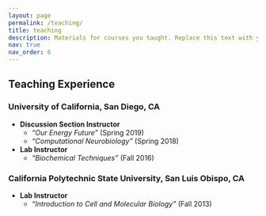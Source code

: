```yaml
---
layout: page
permalink: /teaching/
title: teaching
description: Materials for courses you taught. Replace this text with your description.
nav: true
nav_order: 6
---
```


## Teaching Experience

### University of California, San Diego, CA
- **Discussion Section Instructor**  
  - *“Our Energy Future”* (Spring 2019)  
  - *“Computational Neurobiology”* (Spring 2018)
- **Lab Instructor**  
  - *“Biochemical Techniques”* (Fall 2016)

### California Polytechnic State University, San Luis Obispo, CA
- **Lab Instructor**  
  - *“Introduction to Cell and Molecular Biology”* (Fall 2013)